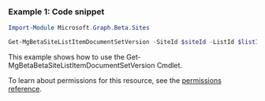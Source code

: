 ### Example 1: Code snippet

```powershellImport-Module Microsoft.Graph.Beta.Sites

Get-MgBetaSiteListItemDocumentSetVersion -SiteId $siteId -ListId $listId -ListItemId $listItemId -DocumentSetVersionId $documentSetVersionId
```
This example shows how to use the Get-MgBetaBetaSiteListItemDocumentSetVersion Cmdlet.
To learn about permissions for this resource, see the [permissions reference](/graph/permissions-reference).

